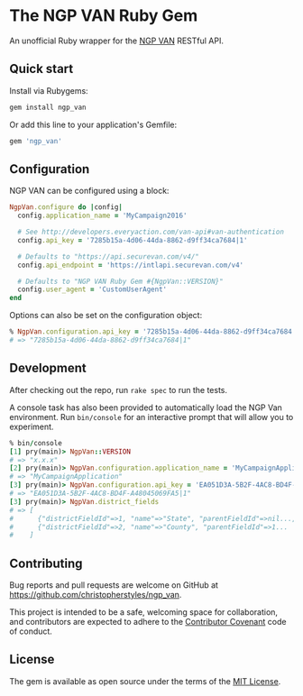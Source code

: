 # The NGP VAN Ruby Gem

An unofficial Ruby wrapper for the [NGP VAN](http://developers.everyaction.com/) RESTful API.

## Quick start

Install via Rubygems:

```ruby
gem install ngp_van
```

Or add this line to your application's Gemfile:

```ruby
gem 'ngp_van'
```

## Configuration

NGP VAN can be configured using a block:

```ruby
NgpVan.configure do |config|
  config.application_name = 'MyCampaign2016'

  # See http://developers.everyaction.com/van-api#van-authentication
  config.api_key = '7285b15a-4d06-44da-8862-d9ff34ca7684|1'

  # Defaults to "https://api.securevan.com/v4/"
  config.api_endpoint = 'https://intlapi.securevan.com/v4'

  # Defaults to "NGP VAN Ruby Gem #{NgpVan::VERSION}"
  config.user_agent = 'CustomUserAgent'
end
```

Options can also be set on the configuration object:

```ruby
% NgpVan.configuration.api_key = '7285b15a-4d06-44da-8862-d9ff34ca7684|1'
# => "7285b15a-4d06-44da-8862-d9ff34ca7684|1"
```


## Development

After checking out the repo, run `rake spec` to run the tests.

A console task has also been provided to automatically load the NGP Van environment. Run `bin/console` for an interactive prompt that will allow you to experiment.

```ruby
% bin/console
[1] pry(main)> NgpVan::VERSION
# => "x.x.x"
[2] pry(main)> NgpVan.configuration.application_name = 'MyCampaignApplication'
# => "MyCampaignApplication"
[3] pry(main)> NgpVan.configuration.api_key = 'EA051D3A-5B2F-4AC8-BD4F-A48045069FA5|1'
# => "EA051D3A-5B2F-4AC8-BD4F-A48045069FA5|1"
[3] pry(main)> NgpVan.district_fields
# => [
#      {"districtFieldId"=>1, "name"=>"State", "parentFieldId"=>nil...,
#      {"districtFieldId"=>2, "name"=>"County", "parentFieldId"=>1...
#    ]
```

## Contributing

Bug reports and pull requests are welcome on GitHub at https://github.com/christopherstyles/ngp_van.

This project is intended to be a safe, welcoming space for collaboration, and contributors are expected to adhere to the [Contributor Covenant](http://contributor-covenant.org) code of conduct.


## License

The gem is available as open source under the terms of the [MIT License](http://opensource.org/licenses/MIT).

